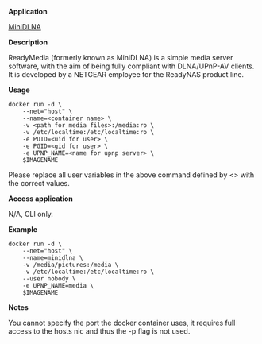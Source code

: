 **Application**

[MiniDLNA](http://minidlna.sourceforge.net/)

**Description**

ReadyMedia (formerly known as MiniDLNA) is a simple media server software, with the aim of being fully compliant with DLNA/UPnP-AV clients. It is developed by a NETGEAR employee for the ReadyNAS product line.

**Usage**
```
docker run -d \
    --net="host" \
    --name=<container name> \
    -v <path for media files>:/media:ro \
    -v /etc/localtime:/etc/localtime:ro \
    -e PUID=<uid for user> \
    -e PGID=<gid for user> \
    -e UPNP_NAME=<name for upnp server> \
    $IMAGENAME
```

Please replace all user variables in the above command defined by <> with the correct values.

**Access application**

N/A, CLI only.

**Example**
```
docker run -d \
    --net="host" \
    --name=minidlna \
    -v /media/pictures:/media \
    -v /etc/localtime:/etc/localtime:ro \
    --user nobody \
    -e UPNP_NAME=media \
    $IMAGENAME
```

**Notes**

You cannot specify the port the docker container uses, it requires full access to the hosts nic and thus the -p flag is not used.
